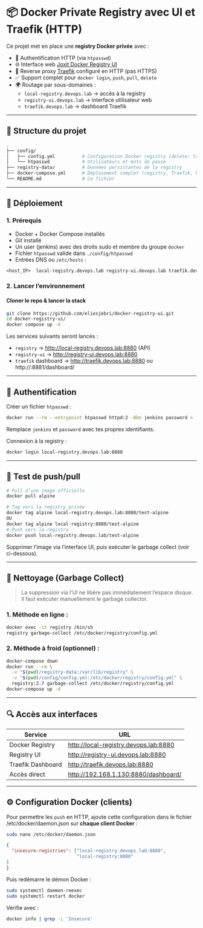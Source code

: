 # 📦 Docker Private Registry avec UI et Traefik (HTTP)

Ce projet met en place une **registry Docker privée** avec :

- 🔐 Authentification HTTP (via `htpasswd`)
- 🌐 Interface web [Joxit Docker Registry UI](https://github.com/Joxit/docker-registry-ui)
- 🔁 Reverse proxy [Traefik](https://doc.traefik.io/traefik/) configuré en HTTP (pas HTTPS)
- ✅ Support complet pour `docker login`, `push`, `pull`, `delete`
- 🌍 Routage par sous-domaines :
  - `local-registry.devops.lab` → accès à la registry
  - `registry-ui.devops.lab` → interface utilisateur web
  - `traefik.devops.lab` → dashboard Traefik

---

## 📁 Structure du projet

```bash
.
├── config/
│   ├── config.yml          # Configuration Docker registry (delete: true, auth)
│   └── htpasswd            # Utilisateurs et mots de passe
├── registry-data/          # Données persistantes de la registry
├── docker-compose.yml      # Déploiement complet (registry, Traefik, UI)
└── README.md               # Ce fichier
```

---

## 🚀 Déploiement

### 1. Prérequis

- Docker + Docker Compose installés
- Git installé
- Un user (jenkins) avec des droits sudo et membre du groupe `docker`
- Fichier `htpasswd` valide dans `./config/htpasswd`
- Entrées DNS ou `/etc/hosts` :

```txt
<host_IP>  local-registry.devops.lab registry-ui.devops.lab traefik.devops.lab
```

### 2. Lancer l’environnement

#### Cloner le repo & lancer la stack

```bash
git clone https://github.com/eliesjebri/docker-registry-ui.git
cd docker-registry-ui/
docker compose up -d
```

Les services suivants seront lancés :

- `registry` → http://local-registry.devops.lab:8880 (API)
- `registry-ui` → http://registry-ui.devops.lab:8880
- `traefik` dashboard → http://traefik.devops.lab:8880 ou http://<IP>:8881/dashboard/

---

## 🔑 Authentification

Créer un fichier `htpasswd` :

```bash
docker run --rm --entrypoint htpasswd httpd:2 -Bbn jenkins password > ./config/htpasswd
```

Remplace `jenkins` et `password` avec tes propres identifiants.

Connexion à la registry :

```bash
docker login local-registry.devops.lab:8880
```

---

## 🧪 Test de push/pull

```bash
# Pull d’une image officielle
docker pull alpine

# Tag vers la registry privée
docker tag alpine local-registry.devops.lab:8880/test-alpine
OU
docker tag alpine local-registry:8880/test-alpine
# Push vers la registry
docker push local-registry.devops.lab/test-alpine
```

Supprimer l’image via l’interface UI, puis exécuter le garbage collect (voir ci-dessous).

---

## 🧹 Nettoyage (Garbage Collect)

> La suppression via l’UI ne libère pas immédiatement l’espace disque.
> Il faut exécuter manuellement le garbage collector.

### 1. Méthode en ligne :

```bash
docker exec -it registry /bin/sh
registry garbage-collect /etc/docker/registry/config.yml
```

### 2. Méthode à froid (optionnel) :

```bash
docker-compose down
docker run --rm \
  -v "$(pwd)/registry-data:/var/lib/registry" \
  -v "$(pwd)/config/config.yml:/etc/docker/registry/config.yml" \
  registry:2.7 garbage-collect /etc/docker/registry/config.yml
docker-compose up -d
```

---

## 🔍 Accès aux interfaces

| Service           | URL                                     |
|-------------------|-----------------------------------------|
| Docker Registry   | http://local-registry.devops.lab:8880   |
| Registry UI       | http://registry-ui.devops.lab:8880      |
| Traefik Dashboard | http://traefik.devops.lab:8880          |
| Accès direct      | http://192.168.1.130:8880/dashboard/    |

---

## ⚙️ Configuration Docker (clients)

Pour permettre les `push` en HTTP, ajoute cette configuration dans le fichier /etc/docker/daemon.json sur **chaque client Docker** :
```bash
sudo nano /etc/docker/daemon.json
```
```json
{
  "insecure-registries": ["local-registry.devops.lab:8880",
                          "local-registry:8880"
]
}
```

Puis redémarre le démon Docker :

```bash
sudo systemctl daemon-reexec
sudo systemctl restart docker
```

Vérifie avec :

```bash
docker info | grep -i 'Insecure'
```
